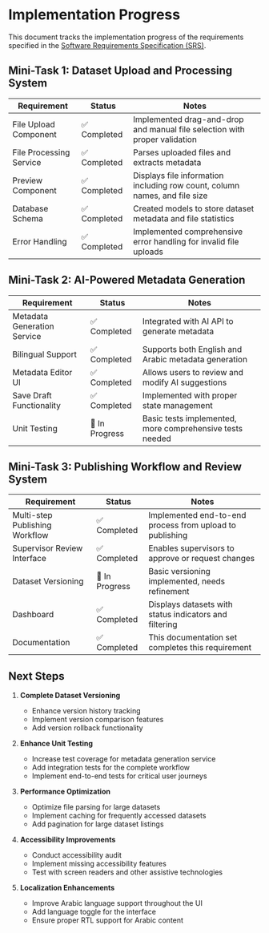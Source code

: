 # Implementation Progress

This document tracks the implementation progress of the requirements specified in the [Software Requirements Specification (SRS)](../docs/srs.md).

## Mini-Task 1: Dataset Upload and Processing System

| Requirement | Status | Notes |
|-------------|--------|-------|
| File Upload Component | ✅ Completed | Implemented drag-and-drop and manual file selection with proper validation |
| File Processing Service | ✅ Completed | Parses uploaded files and extracts metadata |
| Preview Component | ✅ Completed | Displays file information including row count, column names, and file size |
| Database Schema | ✅ Completed | Created models to store dataset metadata and file statistics |
| Error Handling | ✅ Completed | Implemented comprehensive error handling for invalid file uploads |

## Mini-Task 2: AI-Powered Metadata Generation

| Requirement | Status | Notes |
|-------------|--------|-------|
| Metadata Generation Service | ✅ Completed | Integrated with AI API to generate metadata |
| Bilingual Support | ✅ Completed | Supports both English and Arabic metadata generation |
| Metadata Editor UI | ✅ Completed | Allows users to review and modify AI suggestions |
| Save Draft Functionality | ✅ Completed | Implemented with proper state management |
| Unit Testing | 🔄 In Progress | Basic tests implemented, more comprehensive tests needed |

## Mini-Task 3: Publishing Workflow and Review System

| Requirement | Status | Notes |
|-------------|--------|-------|
| Multi-step Publishing Workflow | ✅ Completed | Implemented end-to-end process from upload to publishing |
| Supervisor Review Interface | ✅ Completed | Enables supervisors to approve or request changes |
| Dataset Versioning | 🔄 In Progress | Basic versioning implemented, needs refinement |
| Dashboard | ✅ Completed | Displays datasets with status indicators and filtering |
| Documentation | ✅ Completed | This documentation set completes this requirement |

## Next Steps

1. **Complete Dataset Versioning**
   - Enhance version history tracking
   - Implement version comparison features
   - Add version rollback functionality

2. **Enhance Unit Testing**
   - Increase test coverage for metadata generation service
   - Add integration tests for the complete workflow
   - Implement end-to-end tests for critical user journeys

3. **Performance Optimization**
   - Optimize file parsing for large datasets
   - Implement caching for frequently accessed datasets
   - Add pagination for large dataset listings

4. **Accessibility Improvements**
   - Conduct accessibility audit
   - Implement missing accessibility features
   - Test with screen readers and other assistive technologies

5. **Localization Enhancements**
   - Improve Arabic language support throughout the UI
   - Add language toggle for the interface
   - Ensure proper RTL support for Arabic content 